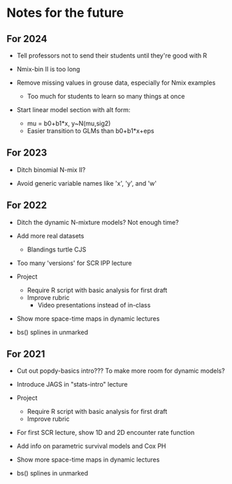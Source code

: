 # Notes for the future

## For 2024


- Tell professors not to send their students until they're good with R

- Nmix-bin II is too long

- Remove missing values in grouse data, especially for Nmix examples
  * Too much for students to learn so many things at once

- Start linear model section with alt form:
  * mu = b0+b1*x, y~N(mu,sig2)
  * Easier transition to GLMs than b0+b1*x+eps



## For 2023

- Ditch binomial N-mix II?

- Avoid generic variable names like 'x', 'y', and 'w'





## For 2022

- Ditch the dynamic N-mixture models? Not enough time?

- Add more real datasets
  * Blandings turtle CJS

- Too many 'versions' for SCR IPP lecture

- Project
  * Require R script with basic analysis for first draft
  * Improve rubric
    + Video presentations instead of in-class

- Show more space-time maps in dynamic lectures

- bs() splines in unmarked


## For 2021

- Cut out popdy-basics intro??? To make more room for dynamic models?

- Introduce JAGS in "stats-intro" lecture

- Project
  * Require R script with basic analysis for first draft
  * Improve rubric

- For first SCR lecture, show 1D and 2D encounter rate function

- Add info on parametric survival models and Cox PH

- Show more space-time maps in dynamic lectures

- bs() splines in unmarked

